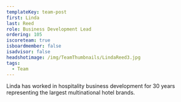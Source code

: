 ```yaml
---
templateKey: team-post
first: Linda
last: Reed
role: Business Development Lead
ordering: 105
iscoreteam: true
isboardmember: false
isadvisor: false
headshotimage: /img/TeamThumbnails/LindaReed3.jpg
tags:
  - Team
---
```


Linda has worked in hospitality business development for 30 years representing the largest multinational hotel brands.